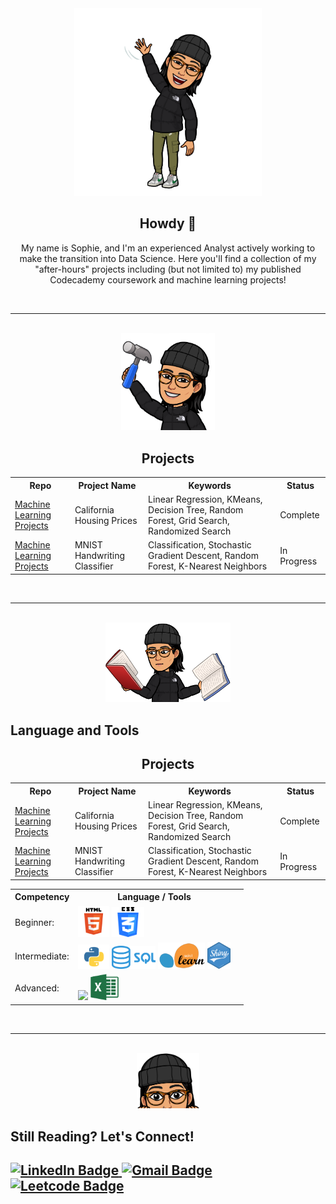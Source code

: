 <html>
  <body>
    <div id="header" align="center">
      <img src="images/howdy.PNG" alt="Local Image" width="300"/>
    </div>
    <div id="h1" align="center">
      <h2 style="text-align: center"> Howdy 🤠</h2>
      <p style="text-align: center">My name is Sophie, and I'm an experienced Analyst actively working to make the transition into Data Science. Here you'll find a collection of my "after-hours" projects including (but not limited to) my published Codecademy coursework and machine learning projects!</p>
    </div>
    <br>
    <hr>
    <br>
    <div id="header" align="center">
      <img src="images/projects.PNG" alt="Local Image" width="150"/>
    </div>
    <div id="h1" align="center">
      <h2>Projects</h2>
        <div id="projects-table">
          <table>
            <tr>
              <th>Repo</th>
              <th>Project Name</th>
              <th>Keywords</th>
              <th>Status</th>
            </tr>
            <tr>
              <td><a href="https://github.com/srmarshall0/machine_learning_projects.git">Machine Learning Projects</td>
              <td>California Housing Prices</td>
              <td>Linear Regression, KMeans, Decision Tree, Random Forest, Grid Search, Randomized Search</td>
              <td>Complete</td>
            </tr>
            <tr>
              <td><a href="https://github.com/srmarshall0/machine_learning_projects.git">Machine Learning Projects</td>
              <td>MNIST Handwriting Classifier</td>
              <td>Classification, Stochastic Gradient Descent, Random Forest, K-Nearest Neighbors </td>
              <td>In Progress</td>
            </tr>
          </table>
        </div>
      </div>
    </div>
    <br>
    <hr>
    <br>
    <div id="header" align="center">
      <img src="images/languages_and_tools.PNG" alt="Local Image" width="200"/>
    </div>
    <h2>Language and Tools</h2>
    <div id="h1" align="center">
        <h2>Projects</h2>
          <div id="projects-table">
            <table>
              <tr>
                <th>Repo</th>
                <th>Project Name</th>
                <th>Keywords</th>
                <th>Status</th>
              </tr>
              <tr>
                <td><a href="https://github.com/srmarshall0/machine_learning_projects.git">Machine Learning Projects</td>
                <td>California Housing Prices</td>
                <td>Linear Regression, KMeans, Decision Tree, Random Forest, Grid Search, Randomized Search</td>
                <td>Complete</td>
              </tr>
              <tr>
                <td><a href="https://github.com/srmarshall0/machine_learning_projects.git">Machine Learning Projects</td>
                <td>MNIST Handwriting Classifier</td>
                <td>Classification, Stochastic Gradient Descent, Random Forest, K-Nearest Neighbors </td>
                <td>In Progress</td>
              </tr>
            </table>
          </div>
        </div>
      </div>
      <div class="callout-box">
        <div id="projects-table">
        <table>
          <tr>
            <th>Competency</th>
            <th>Language / Tools</th>
          </tr>
          <tr>
            <td>Beginner:</td>
            <td><img src="images/html.png" width=50>
                <img src="images/css.png" width=52></td>
          </tr>
          <tr>
            <td>Intermediate:</td>
            <td><img src="images/python.png" width=50>
                <img src="images/sql.png" width=70>
                <img src="images/sklearn.png" width=75>
                <img src="images/r_shiny.png" width=37>
            </td>
          </tr>
          <tr>
            <td>Advanced:</td>
            <td><img src="images/r.png" width=50>
                <img src="images/excel.png" width=45>
            </td>
            <td></td>
          </tr>
        </table>
        </div>
      </div>
    <br>
    <hr>
    <br>
    <div id="header" align="center">
      <img src="images/still_here.PNG" alt="Local Image" width="100"/>
    </div>
    <h2>Still Reading? Let's Connect!<h2>
      <div id="badges">
      <a href="https://www.linkedin.com/in/sophie-marshall-07592a192/">
        <img src="https://img.shields.io/badge/LinkedIn-blue?style=for-the-badge&logo=linkedin&logoColor=white" alt="LinkedIn Badge"/>
      </a>
      <a href="mailto:sophie.marshall98@gmail.com?subject=GitHub Connection:">
        <img src="https://img.shields.io/badge/Gmail-red?style=for-the-badge&logo=gmail&logoColor=white" alt="Gmail Badge"/>
      </a>
      <a href="https://leetcode.com/srmarshall2/">
        <img src="https://img.shields.io/badge/Leetcode-black?style=for-the-badge&logo=leetcode&logoColor=white" alt="Leetcode Badge"/>
      </a>
      </div>
  </body>
</html>
